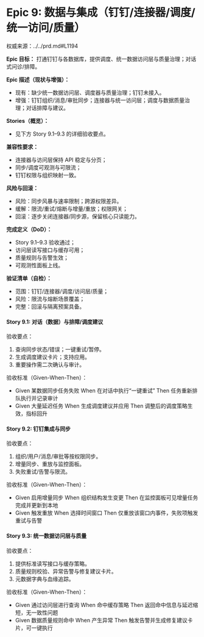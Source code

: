 # Epic 9: 数据与集成（钉钉/连接器/调度/统一访问/质量）

权威来源：../../prd.md#L1194


**Epic 目标：** 打通钉钉与各数据库，提供调度、统一数据访问层与质量治理；对话式问诊/排障。

**Epic 描述（现状与增强）：**
- 现有：缺少统一数据访问层、调度器与质量治理；钉钉未接入。
- 增强：钉钉组织/消息/审批同步；连接器与统一访问层；调度与数据质量治理；对话排障与建议。

**Stories（概览）：**
- 见下方 Story 9.1–9.3 的详细验收要点。

**兼容性要求：**
- 连接器与访问层保持 API 稳定与分页；
- 同步/调度可观测与可限流；
- 钉钉权限与组织映射一致。

**风险与回滚：**
- 风险：同步风暴与速率限制；跨源权限差异。
- 缓解：限流/重试/熔断与增量/重放；权限网关；
- 回滚：逐步关闭连接器/同步源，保留核心只读能力。

**完成定义（DoD）：**
- Story 9.1–9.3 验收通过；
- 访问层读写接口与缓存可用；
- 质量规则与告警生效；
- 可观测性面板上线。

**验证清单（自检）：**
- 范围：钉钉/连接器/调度/访问层/质量；
- 风险：限流与熔断场景覆盖；
- 完整：回滚与隔离预案具备。

#### Story 9.1: 对话（数据）与排障/调度建议
验收要点：
1. 查询同步状态/错误；一键重试/暂停。
2. 生成调度建议卡片；支持应用。
3. 重要操作需二次确认与审计。

验收标准（Given-When-Then）：
- Given 某数据同步任务失败
  When 在对话中执行“一键重试”
  Then 任务重新排队执行并记录审计
- Given 大量延迟任务
  When 生成调度建议并应用
  Then 调整后的调度策略生效，指标回升

#### Story 9.2: 钉钉集成与同步
验收要点：
1. 组织/用户/消息/审批等按权限同步。
2. 增量同步、重放与监控面板。
3. 失败重试/告警与限流。

验收标准（Given-When-Then）：
- Given 启用增量同步
  When 组织结构发生变更
  Then 在监控面板可见增量任务完成并更新到本地
- Given 触发重放
  When 选择时间窗口
  Then 仅重放该窗口内事件，失败项触发重试与告警

#### Story 9.3: 统一数据访问层与质量
验收要点：
1. 提供标准读写接口与缓存策略。
2. 质量规则校验、异常告警与修复建议卡片。
3. 元数据字典与血缘追踪。

验收标准（Given-When-Then）：
- Given 通过访问层进行查询
  When 命中缓存策略
  Then 返回命中信息与延迟缩短，无一致性问题
- Given 数据质量规则命中
  When 产生异常
  Then 触发告警并生成修复建议卡片，可一键执行

